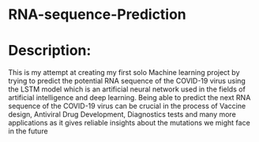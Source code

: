 # RNA-sequence-Prediction
# Description:
This is my attempt at creating my first solo Machine learning project by trying to predict the potential RNA sequence of the COVID-19 virus using the LSTM model which is an artificial neural network used in the fields of artificial intelligence and deep learning. Being able to predict the next RNA sequence of the COVID-19 virus can be crucial in the process of Vaccine design, Antiviral Drug Development, Diagnostics tests and many more applications as it gives reliable insights about the mutations we might face in the future
